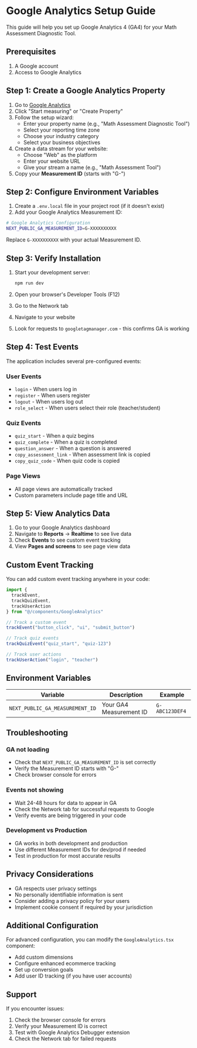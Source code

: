 # Google Analytics Setup Guide

This guide will help you set up Google Analytics 4 (GA4) for your Math Assessment Diagnostic Tool.

## Prerequisites

1. A Google account
2. Access to Google Analytics

## Step 1: Create a Google Analytics Property

1. Go to [Google Analytics](https://analytics.google.com/)
2. Click "Start measuring" or "Create Property"
3. Follow the setup wizard:
   - Enter your property name (e.g., "Math Assessment Diagnostic Tool")
   - Select your reporting time zone
   - Choose your industry category
   - Select your business objectives
4. Create a data stream for your website:
   - Choose "Web" as the platform
   - Enter your website URL
   - Give your stream a name (e.g., "Math Assessment Tool")
5. Copy your **Measurement ID** (starts with "G-")

## Step 2: Configure Environment Variables

1. Create a `.env.local` file in your project root (if it doesn't exist)
2. Add your Google Analytics Measurement ID:

```bash
# Google Analytics Configuration
NEXT_PUBLIC_GA_MEASUREMENT_ID=G-XXXXXXXXXX
```

Replace `G-XXXXXXXXXX` with your actual Measurement ID.

## Step 3: Verify Installation

1. Start your development server:

   ```bash
   npm run dev
   ```

2. Open your browser's Developer Tools (F12)
3. Go to the Network tab
4. Navigate to your website
5. Look for requests to `googletagmanager.com` - this confirms GA is working

## Step 4: Test Events

The application includes several pre-configured events:

### User Events

- `login` - When users log in
- `register` - When users register
- `logout` - When users log out
- `role_select` - When users select their role (teacher/student)

### Quiz Events

- `quiz_start` - When a quiz begins
- `quiz_complete` - When a quiz is completed
- `question_answer` - When a question is answered
- `copy_assessment_link` - When assessment link is copied
- `copy_quiz_code` - When quiz code is copied

### Page Views

- All page views are automatically tracked
- Custom parameters include page title and URL

## Step 5: View Analytics Data

1. Go to your Google Analytics dashboard
2. Navigate to **Reports** → **Realtime** to see live data
3. Check **Events** to see custom event tracking
4. View **Pages and screens** to see page view data

## Custom Event Tracking

You can add custom event tracking anywhere in your code:

```typescript
import {
  trackEvent,
  trackQuizEvent,
  trackUserAction
} from "@/components/GoogleAnalytics"

// Track a custom event
trackEvent("button_click", "ui", "submit_button")

// Track quiz events
trackQuizEvent("quiz_start", "quiz-123")

// Track user actions
trackUserAction("login", "teacher")
```

## Environment Variables

| Variable                        | Description             | Example        |
| ------------------------------- | ----------------------- | -------------- |
| `NEXT_PUBLIC_GA_MEASUREMENT_ID` | Your GA4 Measurement ID | `G-ABC123DEF4` |

## Troubleshooting

### GA not loading

- Check that `NEXT_PUBLIC_GA_MEASUREMENT_ID` is set correctly
- Verify the Measurement ID starts with "G-"
- Check browser console for errors

### Events not showing

- Wait 24-48 hours for data to appear in GA
- Check the Network tab for successful requests to Google
- Verify events are being triggered in your code

### Development vs Production

- GA works in both development and production
- Use different Measurement IDs for dev/prod if needed
- Test in production for most accurate results

## Privacy Considerations

- GA respects user privacy settings
- No personally identifiable information is sent
- Consider adding a privacy policy for your users
- Implement cookie consent if required by your jurisdiction

## Additional Configuration

For advanced configuration, you can modify the `GoogleAnalytics.tsx` component:

- Add custom dimensions
- Configure enhanced ecommerce tracking
- Set up conversion goals
- Add user ID tracking (if you have user accounts)

## Support

If you encounter issues:

1. Check the browser console for errors
2. Verify your Measurement ID is correct
3. Test with Google Analytics Debugger extension
4. Check the Network tab for failed requests
